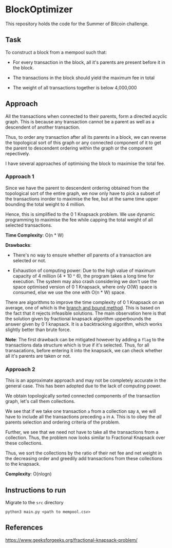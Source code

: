 # BlockOptimizer

This repository holds the code for the Summer of Bitcoin challenge. 

## Task
To construct a block from a mempool such that:                          

- For every transaction in the block, all it's parents are present before it in the block.

- The transactions in the block should yield the maximum fee in total

- The weight of all transactions together is below 4,000,000

## Approach

All the transactions when connected to their parents, form a directed acyclic graph. This is because any transaction cannot be a parent as well as a descendent of another transaction. 

Thus, to order any transaction after all its parents in a block, we can reverse the topological sort of this graph or any connected component of it to get the parent to descendent ordering within the graph or the component repectively.

I have several approaches of optimising the block to maximise the total fee.

### Approach 1

Since we have the parent to descendent ordering obtained from the topological sort of the entire graph, we now only have to pick a subset of the transactions inorder to maximise the fee, but at the same time upper bounding the total weight to 4 million. 

Hence, this is simplified to the 0 1 Knapsack problem. We use dynamic programming to maximise the fee while capping the total weight of all selected transactions.

**Time Complexity**: O(n * W)

**Drawbacks**:

- There's no way to ensure whether *all* parents of a transaction are selected or not.

- Exhaustion of computing power: Due to the high value of maximum capacity of 4 million (4 * 10 ^ 6), the program takes a long time for execution. The system may also crash considering we don't use the space optimised version of 0 1 Knapsack, where only O(W) space is consumed, else we use the one with O(n * W) space. 

There are algorithms to improve the time complexity of 0 1 Knapsack on an average, one of which is the [branch and bound method](https://www.geeksforgeeks.org/0-1-knapsack-using-branch-and-bound/). This is based on the fact that it rejects infeasible solutions. The main observation here is that the solution given by fractional knapsack algorithm upperbounds the answer given by 0 1 knapsack. It is a backtracking algorithm, which works slightly better than brute force.

**Note**: The first drawback can be mitigated however by adding a ```flag``` to the transactions data structure which is true if it's selected. Thus, for all transacations, before entering it into the knapsack, we can check whether all it's parents are taken or not.  

### Approach 2

This is an approximate approach and may not be completely accurate in the general case. This has been adopted due to the lack of computing power.

We obtain topologically sorted connected components of the transaction graph, let's call them collections. 

We see that if we take one transaction ```a``` from a collection say ```A```, we will have to include all the transactions preceding ```a``` in ```A```. This is to obey the *all* parents selection and ordering criteria of the problem.

Further, we see that we need not have to take all the transactions from a collection. Thus, the problem now looks similar to Fractional Knapsack over these collections. 

Thus, we sort the collections by the ratio of their net fee and net weight in the decreasing order and greedily add transactions from these collections to the knapsack. 

**Complexity**: O(nlogn)

## Instructions to run
Migrate to the ```src``` directory

```
python3 main.py <path to mempool.csv>
```

## References

https://www.geeksforgeeks.org/fractional-knapsack-problem/
